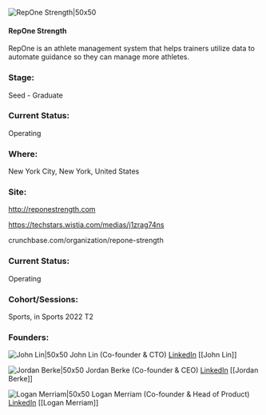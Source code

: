 

![RepOne Strength|50x50](https://res.cloudinary.com/crunchbase-production/image/upload/valoheofnr3xztjuinqv)

#### RepOne Strength
RepOne is an athlete management system that helps trainers utilize data to automate guidance so they can manage more athletes.

### Stage: 
Seed - Graduate 

### Current Status: 
Operating

### Where:
New York City, New York, United States

### Site:
http://reponestrength.com

https://techstars.wistia.com/medias/j1zrag74ns

crunchbase.com/organization/repone-strength

### Current Status: 
Operating

### Cohort/Sessions: 
Sports, in Sports 2022 T2

### Founders: 

![John Lin|50x50](https://www.f6s.com/static-resource/images/profile-placeholder-user.jpg) John Lin (Co-founder & CTO) [LinkedIn](https://linkedin.com/in/john-lin-39a18921) [[John Lin]]

![Jordan Berke|50x50](https://www.f6s.com/content-resource/profiles/1338466_th2.jpg) Jordan Berke (Co-founder & CEO) [LinkedIn](https://linkedin.com/in/jordan-berke-7ab700ab) [[Jordan Berke]]

![Logan Merriam|50x50](https://www.f6s.com/content-resource/profiles/950138_th2.jpg) Logan Merriam (Co-founder & Head of Product) [LinkedIn](https://linkedin.com/in/logan-merriam-81a86418) [[Logan Merriam]]


